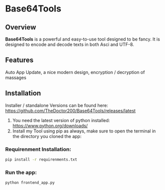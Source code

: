 # Base64Tools
## Overview

**Base64Tools** is a powerful and easy-to-use tool designed to be fancy. It is designed to encode and decode texts in both Asci and UTF-8.

## Features
Auto App Update, a nice modern design, encryption / decryption of massages

## Installation
Installer / standalone Versions can be found here: 
https://github.com/TheDoctor200/Base64Tools/releases/latest

1. You need the latest version of python installed: https://www.python.org/downloads/
2. Install my Tool using pip as always, make sure to open the terminal in the directory you cloned the app:

### Requirenment Installation:
```bash
pip install -r requirenments.txt
```
### Run the app:
```bash
python frontend_app.py
```